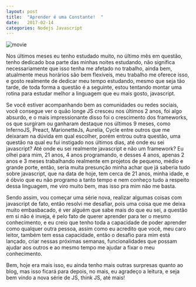 ```yaml
---
layout: post
title:  "Aprender é uma Constante!  "
date:   2017-02-14
categories: Nodejs Javascript
---
```


![movie](https://github.com/IgorVieira/igorprvieira/blob/master/app/assets/images/movie.png?raw=true)

Nos últimos meses eu tenho estudado muito, no último mês em questão, tenho dedicado boa parte das minhas noites estudando, não  significa necessariamente que  isso tenha me afetado no trabalho, ainda bem, atualmente meus horários são bem flexíveis, meu trabalho me oferece isso, e gosto realmente de dedicar meu tempo estudando, mesmo que seja tão tarde, de toda forma a questão é a seguinte, estou tentando montar uma rotina para estudar melhor a linguagem que eu mais gosto, javascript.

Se você estiver acompanhando bem as comunidades ou redes sociais, você consegue ver o quão longe JS cresceu nos últimos 2 anos, foi algo absurdo, e o mais impressionante disso foi o crescimento dos frameworks,  os que surgiram ou ganharam destaque nos últimos 9 meses, como InfernoJS, Preact, MarionetteJs, Aurelia, Cycle entre outros que me deixaram na dúvida em qual escolher, porém entrou outra  questão, uma questão na qual eu fui instigado nos últimos dias, até onde eu sei javascript? Até onde eu sei realmente javascript e não um framework? Eu olhei para mim, 21 anos, 4 anos programando, e desses 4 anos, apenas 2 anos e 3 meses trabalhando realmente em projetos de pequeno, médio e grande porte, então, seria muita presunção minha achar  que já saberia tudo sobre  javascript, que na data de hoje, tem cerca de 21 anos, minha idade, e é óbvio que eu não programo a tanto tempo e nem conheço tudo a respeito dessa linguagem, me viro muito bem, mas isso pra mim não me basta.

Sendo assim, vou começar uma série nova, realizar algumas coisas com javascript de fato, então resolvi me desafiar, pois uma coisa que me deixa muito embasbacado, é ver alguém que sabe mais do que eu sei, a questão em si não é inveja, é pelo fato de querer aprender para ter o mesmo conhecimento, e eu creio que tenho toda a capacidade de poder aprender como qualquer outra pessoa, assim como eu acredito que você, meu caro leitor, também tem essa capacidade, então o desafio para mim está lançado, criar nessas próximas semanas, funcionalidades que possam ajudar aos outros e ao mesmo tempo me ajudar a fixar o meu conhecimento.

Bem, hoje era mais isso, eu ainda tenho mais outras surpresas quanto ao blog, mas isso ficará para depois, no mais, eu agradeço a leitura, e seja bem vindo a nova série de JS, think JS, até mais!
